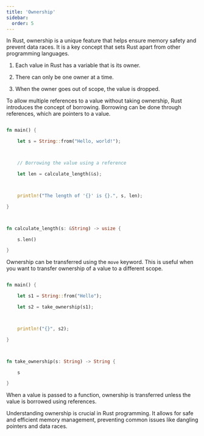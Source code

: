 ```yaml
---
title: 'Ownership'
sidebar:
  order: 5
---
```


 

In Rust, ownership is a unique feature that helps ensure memory safety and prevent data races. It is a key concept that sets Rust apart from other programming languages.





1. Each value in Rust has a variable that is its owner.

2. There can only be one owner at a time.

3. When the owner goes out of scope, the value is dropped.





To allow multiple references to a value without taking ownership, Rust introduces the concept of borrowing. Borrowing can be done through references, which are pointers to a value.



```rust

fn main() {

    let s = String::from("Hello, world!");



    // Borrowing the value using a reference

    let len = calculate_length(&s);



    println!("The length of '{}' is {}.", s, len);

}



fn calculate_length(s: &String) -> usize {

    s.len()

}

```





Ownership can be transferred using the `move` keyword. This is useful when you want to transfer ownership of a value to a different scope.



```rust

fn main() {

    let s1 = String::from("Hello");

    let s2 = take_ownership(s1);



    println!("{}", s2);

}



fn take_ownership(s: String) -> String {

    s

}

```





When a value is passed to a function, ownership is transferred unless the value is borrowed using references.





Understanding ownership is crucial in Rust programming. It allows for safe and efficient memory management, preventing common issues like dangling pointers and data races.
